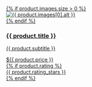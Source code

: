 <!-- _includes/product-card.html -->

<div class="product-card">
    <a href="{{ product.url | relative_url }}">
      {% if product.images.size > 0 %}
        <div class="product-image">
          <img src="{{ product.images[0].src | relative_url }}" alt="{{ product.images[0].alt }}">
        </div>
      {% endif %}
      <div class="product-info">
        <h3>{{ product.title }}</h3>
        <p class="product-subtitle">{{ product.subtitle }}</p>
        <div class="product-price">${{ product.price }}</div>
        {% if product.rating %}
          <div class="product-rating">{{ product.rating_stars }}</div>
        {% endif %}
      </div>
    </a>
  </div>